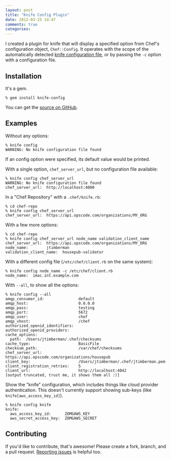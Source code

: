 ```yaml
---
layout: post
title: "Knife Config Plugin"
date: 2012-03-25 14:47
comments: true
categories:
---
```


I created a plugin for knife that will display a specified option from
Chef's configuration object, `Chef::Config`. It operates with the
scope of the automatically detected
[knife configuration file](http://wiki.opscode.com/display/chef/Knife#Knife-ConfiguringYourSystemForKnife),
or by passing the `-c` option with a configuration file.

## Installation

It's a gem.

```
% gem install knife-config
```

You can get the [source on GitHub](https://github.com/jtimberman/knife-config).

## Examples

Without any options:

```
% knife config
WARNING: No knife configuration file found
```

If an config option were specified, its default value would be printed.

With a single option, `chef_server_url`, but no configuration file available:

```
% knife config chef_server_url
WARNING: No knife configuration file found
chef_server_url:  http://localhost:4000
```

In a "Chef Repository" with a `.chef/knife.rb`:

```
% cd chef-repo
% knife config chef_server_url
chef_server_url:  https://api.opscode.com/organizations/MY_ORG
```

With a few more options:

```
% cd chef-repo
% knife config chef_server_url node_name validation_client_name
chef_server_url:  https://api.opscode.com/organizations/MY_ORG
node_name:        jtimberman
validation_client_name:  housepub-validator
```

With a different config file (`/etc/chef/client.rb` on the same
system):

```
% knife config node_name -c /etc/chef/client.rb
node_name:  imac.int.example.com
```

With `--all`, to show all the options:

```
% knife config --all
amqp_consumer_id:               default
amqp_host:                      0.0.0.0
amqp_pass:                      testing
amqp_port:                      5672
amqp_user:                      chef
amqp_vhost:                     /chef
authorized_openid_identifiers:
authorized_openid_providers:
cache_options:
  path:  /Users/jtimberman/.chef/checksums
cache_type:                     BasicFile
checksum_path:                  /var/chef/checksums
chef_server_url:                https://api.opscode.com/organizations/housepub
client_key:                     /Users/jtimberman/.chef/jtimberman.pem
client_registration_retries:    5
client_url:                     http://localhost:4042
[output truncated, trust me, it shows them all :)]
```

Show the "knife" configuration, which includes things like cloud
provider authentication. This doesn't currently support showing
sub-keys (like `knife[aws_access_key_id]`).

```
% knife config knife
knife:
  aws_access_key_id:      ZOMGAWS_KEY
  aws_secret_access_key:  ZOMGAWS_SECRET
```

## Contributing

If you'd like to contribute, that's awesome! Please create a fork,
branch, and a pull request.
[Reporting issues](https://github.com/jtimberman/knife-config/issues)
is helpful too.
